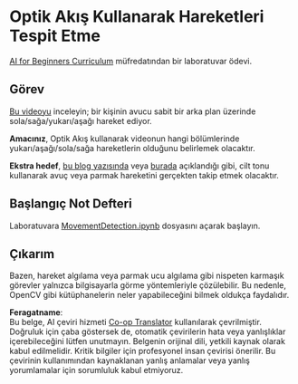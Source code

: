 <!--
CO_OP_TRANSLATOR_METADATA:
{
  "original_hash": "3d53d6409f80970f7281a45dee35328a",
  "translation_date": "2025-08-26T07:29:48+00:00",
  "source_file": "lessons/4-ComputerVision/06-IntroCV/lab/README.md",
  "language_code": "tr"
}
-->
# Optik Akış Kullanarak Hareketleri Tespit Etme

[AI for Beginners Curriculum](https://aka.ms/ai-beginners) müfredatından bir laboratuvar ödevi.

## Görev

[Bu videoyu](../../../../../../lessons/4-ComputerVision/06-IntroCV/lab/palm-movement.mp4) inceleyin; bir kişinin avucu sabit bir arka plan üzerinde sola/sağa/yukarı/aşağı hareket ediyor.

**Amacınız**, Optik Akış kullanarak videonun hangi bölümlerinde yukarı/aşağı/sola/sağa hareketlerin olduğunu belirlemek olacaktır.

**Ekstra hedef**, [bu blog yazısında](https://dev.to/amarlearning/finger-detection-and-tracking-using-opencv-and-python-586m) veya [burada](http://www.benmeline.com/finger-tracking-with-opencv-and-python/) açıklandığı gibi, cilt tonu kullanarak avuç veya parmak hareketini gerçekten takip etmek olacaktır.

## Başlangıç Not Defteri

Laboratuvara [MovementDetection.ipynb](../../../../../../lessons/4-ComputerVision/06-IntroCV/lab/MovementDetection.ipynb) dosyasını açarak başlayın.

## Çıkarım

Bazen, hareket algılama veya parmak ucu algılama gibi nispeten karmaşık görevler yalnızca bilgisayarla görme yöntemleriyle çözülebilir. Bu nedenle, OpenCV gibi kütüphanelerin neler yapabileceğini bilmek oldukça faydalıdır.

**Feragatname**:  
Bu belge, AI çeviri hizmeti [Co-op Translator](https://github.com/Azure/co-op-translator) kullanılarak çevrilmiştir. Doğruluk için çaba göstersek de, otomatik çevirilerin hata veya yanlışlıklar içerebileceğini lütfen unutmayın. Belgenin orijinal dili, yetkili kaynak olarak kabul edilmelidir. Kritik bilgiler için profesyonel insan çevirisi önerilir. Bu çevirinin kullanımından kaynaklanan yanlış anlamalar veya yanlış yorumlamalar için sorumluluk kabul etmiyoruz.